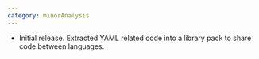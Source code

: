 ```yaml
---
category: minorAnalysis
---
```

* Initial release. Extracted YAML related code into a library pack to share code between languages.
